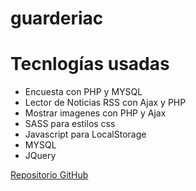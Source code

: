 # guarderiac
# Tecnlogías usadas
- Encuesta con PHP y MYSQL
- Lector de Noticias RSS con Ajax y PHP
- Mostrar imagenes con PHP y Ajax
- SASS para estilos css
- Javascript para LocalStorage
- MYSQL
- JQuery

[Repositorio GitHub](https://github.com/Jloen1999/guarderiaccdpw.github.io)